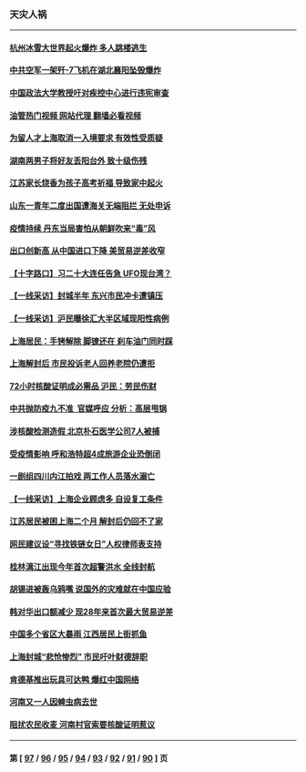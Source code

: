 ### 天灾人祸
---
#### [杭州冰雪大世界起火爆炸 多人跳楼逃生](../../pages/ncid280/n13755546.md?06091645) 
#### [中共空军一架歼-7飞机在湖北襄阳坠毁爆炸](../../pages/ncid280/n13755483.md?06091645) 
#### [中国政法大学教授吁对疾控中心进行违宪审查](../../pages/ncid280/n13755348.md?06091645) 
#### [油管热门视频 网站代理 翻墙必看视频](http://209.222.30.114:81/youtube.html?06091645)
#### [为留人才上海取消一入境要求 有效性受质疑](../../pages/ncid280/n13755114.md?06091645) 
#### [湖南两男子将好友丢阳台外 致十级伤残](../../pages/ncid280/n13754928.md?06091645) 
#### [江苏家长烧香为孩子高考祈福 导致家中起火](../../pages/ncid280/n13754884.md?06091645) 
#### [山东一青年二度出国遭海关无端阻拦 无处申诉](../../pages/ncid280/n13754813.md?06091645) 
#### [疫情持续 丹东当局害怕从朝鲜吹来“毒”风](../../pages/ncid280/n13754537.md?06091645) 
#### [出口创新高 从中国进口下降 美贸易逆差收窄](../../pages/ncid280/n13754360.md?06091645) 
#### [【十字路口】习二十大连任告急 UFO现台湾？](../../pages/ncid280/n13754219.md?06091645) 
#### [【一线采访】封城半年 东兴市民冲卡遭镇压](../../pages/ncid280/n13754277.md?06091645) 
#### [【一线采访】沪民曝徐汇大半区域现阳性病例](../../pages/ncid280/n13754133.md?06091645) 
#### [上海居民：手铐解除 脚镣还在 刹车油门同时踩](../../pages/ncid280/n13754064.md?06091645) 
#### [上海解封后 市民投诉老人回养老院仍遭拒](../../pages/ncid280/n13754119.md?06091645) 
#### [72小时核酸证明成必需品 沪民：劳民伤财](../../pages/ncid280/n13754017.md?06091645) 
#### [中共抛防疫九不准  官媒呼应 分析：高层甩锅](../../pages/ncid280/n13753766.md?06091645) 
#### [涉核酸检测造假 北京朴石医学公司7人被捕](../../pages/ncid280/n13753435.md?06091645) 
#### [受疫情影响 呼和浩特超4成旅游企业恐倒闭](../../pages/ncid280/n13753289.md?06091645) 
#### [一剧组四川内江拍戏 两工作人员落水溺亡](../../pages/ncid280/n13753122.md?06091645) 
#### [【一线采访】上海企业顾虑多 自设复工条件](../../pages/ncid280/n13753011.md?06091645) 
#### [江苏居民被困上海二个月 解封后仍回不了家](../../pages/ncid280/n13752783.md?06091645) 
#### [网民建议设“寻找铁链女日”人权律师表支持](../../pages/ncid280/n13752726.md?06091645) 
#### [桂林漓江出现今年首次超警洪水 全线封航](../../pages/ncid280/n13752742.md?06091645) 
#### [胡锡进被轰乌鸦嘴 说国外的灾难就在中国应验](../../pages/ncid280/n13752616.md?06091645) 
#### [韩对华出口额减少 现28年来首次最大贸易逆差](../../pages/ncid280/n13752569.md?06091645) 
#### [中国多个省区大暴雨 江西居民上街抓鱼](../../pages/ncid280/n13752238.md?06091645) 
#### [上海封城“悲怆惨烈” 市民吁叶财德辞职](../../pages/ncid280/n13752264.md?06091645) 
#### [肯德基推出玩具可达鸭 爆红中国网络](../../pages/ncid280/n13752318.md?06091645) 
#### [河南又一人因蜱虫病去世](../../pages/ncid280/n13752215.md?06091645) 
#### [阻扰农民收麦 河南村官索要核酸证明惹议](../../pages/ncid280/n13752209.md?06091645) 

---
#### 第 [ [97](./97.md?06091645) / [96](./96.md?06091645) / [95](./95.md?06091645) / [94](./94.md?06091645) / [93](./93.md?06091645) / [92](./92.md?06091645) / [91](./91.md?06091645) / [90](./90.md?06091645) ] 页
